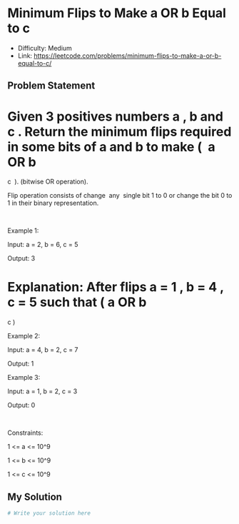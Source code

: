 # Minimum Flips to Make a OR b Equal to c
- Difficulty: Medium
- Link: https://leetcode.com/problems/minimum-flips-to-make-a-or-b-equal-to-c/

## Problem Statement

Given 3 positives numbers 
a
, 
b
 and 
c
. Return the minimum flips required in some bits of 
a
 and 
b
 to make ( 
a
 OR 
b
 == 
c
 ). (bitwise OR operation).

Flip operation consists of change 
any
 single bit 1 to 0 or change the bit 0 to 1 in their binary representation.


 


Example 1:






Input:
 a = 2, b = 6, c = 5

Output:
 3

Explanation: 
After flips a = 1 , b = 4 , c = 5 such that (
a
 OR 
b
 == 
c
)


Example 2:




Input:
 a = 4, b = 2, c = 7

Output:
 1



Example 3:




Input:
 a = 1, b = 2, c = 3

Output:
 0



 


Constraints:




1 <= a <= 10^9


1 <= b <= 10^9


1 <= c <= 10^9

## My Solution

```python
# Write your solution here
```
